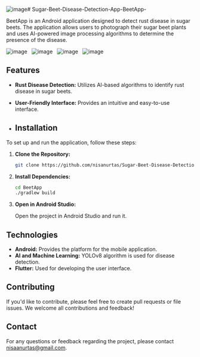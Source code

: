![image](https://github.com/user-attachments/assets/b2b81eef-2280-473c-8cb2-fdbeadde59f6)# Sugar-Beet-Disease-Detection-App-BeetApp-

BeetApp is an Android application designed to detect rust disease in sugar beets. The application allows users to photograph their sugar beet plants and uses AI-powered image processing algorithms to determine the presence of the disease.

![image](https://github.com/user-attachments/assets/d968c0ed-d6f4-4049-acb4-2cd16b595753)&nbsp;&nbsp;
![image](https://github.com/user-attachments/assets/b117b6f2-29ae-4a6f-8b50-d20c813813aa)&nbsp;&nbsp;
![image](https://github.com/user-attachments/assets/1d48a301-c956-4d15-ba86-b9ad9e35104f)&nbsp;&nbsp;
![image](https://github.com/user-attachments/assets/8cc69380-3d9f-44c5-92db-1fa60448a888)&nbsp;&nbsp;







## Features

- **Rust Disease Detection:** Utilizes AI-based algorithms to identify rust disease in sugar beets.
- **User-Friendly Interface:** Provides an intuitive and easy-to-use interface.

- ## Installation

To set up and run the application, follow these steps:

1. **Clone the Repository:**
    ```sh
    git clone https://github.com/nisanurtas/Sugar-Beet-Disease-Detection-App-BeetApp-.git
    ```


2. **Install Dependencies:**

    ```sh
    cd BeetApp
    ./gradlew build
    ```

3. **Open in Android Studio:**

    Open the project in Android Studio and run it.


## Technologies

- **Android:** Provides the platform for the mobile application.
- **AI and Machine Learning:** YOLOv8 algorithm is used for disease detection.
- **Flutter:** Used for developing the user interface.

## Contributing

If you'd like to contribute, please feel free to create pull requests or file issues. We welcome all contributions and feedback!


## Contact

For any questions or feedback regarding the project, please contact [nisaanurtas@gmail.com](mailto:nisaanurtas@gmail.com).
